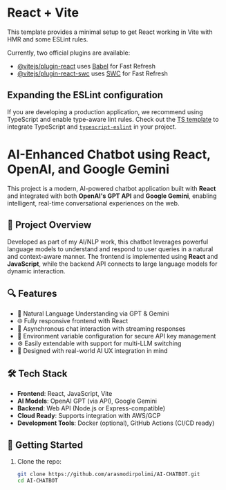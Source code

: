 # React + Vite

This template provides a minimal setup to get React working in Vite with HMR and some ESLint rules.

Currently, two official plugins are available:

- [@vitejs/plugin-react](https://github.com/vitejs/vite-plugin-react/blob/main/packages/plugin-react/README.md) uses [Babel](https://babeljs.io/) for Fast Refresh
- [@vitejs/plugin-react-swc](https://github.com/vitejs/vite-plugin-react-swc) uses [SWC](https://swc.rs/) for Fast Refresh

## Expanding the ESLint configuration

If you are developing a production application, we recommend using TypeScript and enable type-aware lint rules. Check out the [TS template](https://github.com/vitejs/vite/tree/main/packages/create-vite/template-react-ts) to integrate TypeScript and [`typescript-eslint`](https://typescript-eslint.io) in your project.

# AI-Enhanced Chatbot using React, OpenAI, and Google Gemini

This project is a modern, AI-powered chatbot application built with **React** and integrated with both **OpenAI's GPT API** and **Google Gemini**, enabling intelligent, real-time conversational experiences on the web.

## 🚀 Project Overview

Developed as part of my AI/NLP work, this chatbot leverages powerful language models to understand and respond to user queries in a natural and context-aware manner. The frontend is implemented using **React** and **JavaScript**, while the backend API connects to large language models for dynamic interaction.

## 🔍 Features

- 💬 Natural Language Understanding via GPT & Gemini
- 🌐 Fully responsive frontend with React
- 🔄 Asynchronous chat interaction with streaming responses
- 🔐 Environment variable configuration for secure API key management
- ⚙️ Easily extendable with support for multi-LLM switching
- 🧠 Designed with real-world AI UX integration in mind

## 🛠️ Tech Stack

- **Frontend**: React, JavaScript, Vite
- **AI Models**: OpenAI GPT (via API), Google Gemini
- **Backend**: Web API (Node.js or Express-compatible)
- **Cloud Ready**: Supports integration with AWS/GCP
- **Development Tools**: Docker (optional), GitHub Actions (CI/CD ready)

## 📁 Getting Started

1. Clone the repo:
   ```bash
   git clone https://github.com/arasmodirpolimi/AI-CHATBOT.git
   cd AI-CHATBOT

